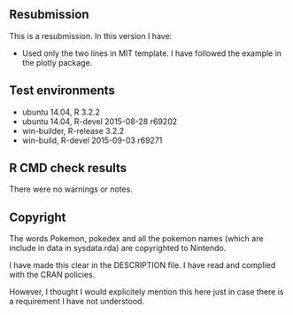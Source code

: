 ## Resubmission
This is a resubmission. In this version I have:

* Used only the two lines in MIT template. I have followed the example in the plotly package.

## Test environments
* ubuntu 14.04, R 3.2.2
* ubuntu 14.04, R-devel 2015-08-28 r69202
* win-builder, R-release 3.2.2 
* win-build, R-devel 2015-09-03 r69271

## R CMD check results

There were no warnings or notes.

## Copyright 

The words Pokemon, pokedex and all the pokemon names (which are include in data in sysdata.rda) are copyrighted to Nintendo.

I have made this clear in the DESCRIPTION file. I have read and complied with the CRAN policies. 

However, I thought I would explicitely mention this here just in case there is a requirement I have not understood.
